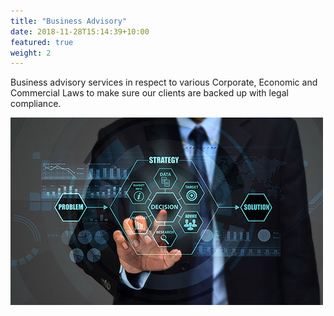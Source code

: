 ```yaml
---
title: "Business Advisory"
date: 2018-11-28T15:14:39+10:00
featured: true
weight: 2
---
```

Business advisory services in respect to various Corporate, Economic and Commercial Laws to make sure our clients are backed up with legal compliance.

![Accounting Services](/images/BUSINESS_ADVISORY.jpg)

